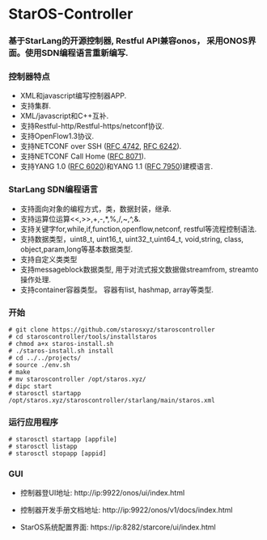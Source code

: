 StarOS-Controller
====================================

### 基于StarLang的开源控制器, Restful API兼容onos， 采用ONOS界面。使用SDN编程语言重新编写.

### 控制器特点

* XML和javascript编写控制器APP.
* 支持集群.
*  XML/javascript和C++互补.
* 支持Restful-http/Restful-https/netconf协议.
* 支持OpenFlow1.3协议.
* 支持NETCONF over SSH ([RFC 4742](https://tools.ietf.org/html/rfc4742), [RFC 6242](https://tools.ietf.org/html/rfc6242)).
* 支持NETCONF Call Home ([RFC 8071](https://tools.ietf.org/html/rfc8071)).
* 支持YANG 1.0 ([RFC 6020](https://tools.ietf.org/html/rfc6020))和YANG 1.1 ([RFC 7950](https://tools.ietf.org/html/rfc7950))建模语言.

### StarLang SDN编程语言
* 支持面向对象的编程方式，类，数据封装，继承.
* 支持运算位运算<<,>>,+,-,*,%,/,~,^,&.
* 支持关键字for,while,if,function,openflow,netconf, restful等流程控制语法.
* 支持数据类型，uint8_t, uint16_t, uint32_t,uint64_t, void,string, class, object,param,long等基本数据类型.
* 支持自定义类类型
* 支持messageblock数据类型, 用于对流式报文数据做streamfrom, streamto操作处理.
* 支持container容器类型。 容器有list, hashmap, array等类型.

### 开始
```
# git clone https://github.com/starosxyz/staroscontroller
# cd staroscontroller/tools/installstaros
# chmod a+x staros-install.sh
# ./staros-install.sh install
# cd ../../projects/
# source ./env.sh
# make
# mv staroscontroller /opt/staros.xyz/
# dipc start
# starosctl startapp /opt/staros.xyz/staroscontroller/starlang/main/staros.xml
```
### 运行应用程序
```
# starosctl startapp [appfile]
# starosctl listapp 
# starosctl stopapp [appid] 
```
### GUI
* 控制器登UI地址:
http://ip:9922/onos/ui/index.html

* 控制器开发手册文档地址:
 http://ip:9922/onos/v1/docs/index.html

* StarOS系统配置界面:
https://ip:8282/starcore/ui/index.html

